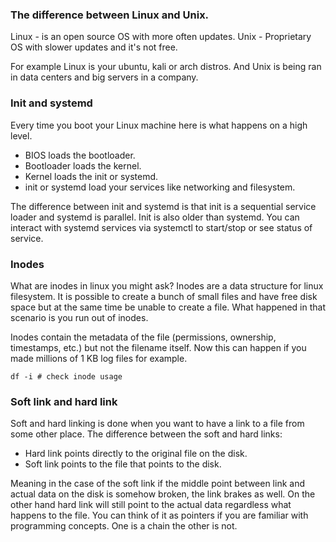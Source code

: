 ### The difference between Linux and Unix.

Linux - is an open source OS with more  often updates.
Unix - Proprietary OS with slower updates and it's not free.

For example Linux is your ubuntu, kali or arch distros.
And Unix is being ran in data centers and big servers in a company.

### Init and systemd

Every time you boot your Linux machine here is what happens on a high level.
- BIOS loads the bootloader.
- Bootloader loads the kernel.
- Kernel loads the init or systemd.
- init or systemd load your services like networking and filesystem.

The difference between init and systemd is that init is a sequential service loader and systemd is parallel.
Init is also older than systemd.
You can interact with systemd services via systemctl to start/stop or see status of service.

### Inodes

What are inodes in linux you might ask?
Inodes are a data structure for linux filesystem.
It is possible to create a bunch of small files and have free disk space but at the same time be unable  to create a file.
What happened in that scenario is you run out of inodes.

Inodes contain the metadata of the file (permissions, ownership, timestamps, etc.) but not the filename itself.
Now this can happen if you made millions of 1 KB log files for example.

```shell
df -i # check inode usage
```

### Soft link and hard link

Soft and hard linking is done when you want to have a link to a file from some other place.
The difference between the soft and hard links:
- Hard link points directly to the original file on the disk.
- Soft link points to the file that points to the disk.

Meaning in the case of the soft link if the middle point between link and actual data on the disk is somehow broken, the link brakes as well.
On the other hand hard link will still point to the actual data regardless what happens to the file.
You can think of it as pointers if you are familiar with programming concepts.
One is a chain the other is not.